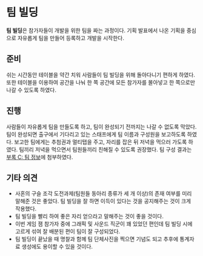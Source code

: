 # 팀 빌딩

**팀 빌딩**은 참가자들이 개발을 위한 팀을 짜는 과정이다.
기획 발표에서 나온 기획을 중심으로 자유롭게 팀을 만들어 등록하고 개발을 시작한다.

## 준비

쉬는 시간동안 테이블을 약간 치워 사람들이 팀 빌딩을 위해 돌아다니기 편하게 하였다.
또한 테이블을 이용하여 공간을 나눠 한 쪽 공간에 모든 참가자를 몰아넣고 한 쪽으로만 나갈 수 있도록 하였다.

## 진행

사람들이 자유롭게 팀을 만들도록 하고, 팀이 완성되기 전까지는 나갈 수 없도록 막았다.
팀이 완성되면 출구에서 기다리고 있는 스태프에게 팀 이름과 구성원을 보고하도록 하였다.
보고한 팀에게는 추첨권과 멀티탭을 주고, 자리를 잡은 뒤 저녁을 먹으러 가도록 하였다.
팀끼리 저녁을 먹으면서 팀원들끼리 친해질 수 있도록 권장했다.
팀 구성 결과는 [부록 C: 팀 정보](930.팀-정보.md)에 첨부하였다.

## 기타 의견

* 사혼의 구슬 조각 도전과제(팀원들 동아리 종류가 세 개 이상)의 존재 여부를 미리 말해준 것은 좋았다.
  팀 빌딩을 잘 하면 이득이 있다는 것을 공지해주는 것이 크게 작용했다.
* 팀 빌딩을 빨리 하여 좋은 자리 얻으라고 말해주는 것이 좋을 것이다.
* 이번 게임 잼 참가자 중에 그래픽 및 사운드 직군이 꽤 있었던 편인데 팀 빌딩 시에 고르게 섞여 잘 배분된 편이 팀이 잘 구성되었다.
* 팀 빌딩이 끝났을 때 명찰과 함께 팀 단체사진을 찍으면 기념도 되고 추후에 통계자료 생성에도 용이할 수 있을 것이다.
